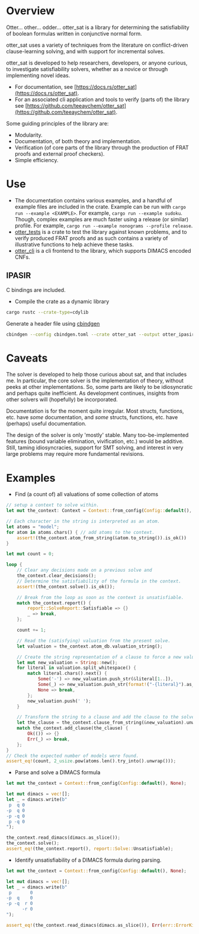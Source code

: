 # Overview

Otter… other… odder… otter_sat is a library for determining the satisfiability of boolean formulas written in conjunctive normal form.

otter_sat uses a variety of techniques from the literature on conflict-driven clause-learning solving, and with support for incremental solves.

otter_sat is developed to help researchers, developers, or anyone curious, to investigate satisfiability solvers, whether as a novice or through implementing novel ideas.

- For documentation, see [https://docs.rs/otter_sat](https://docs.rs/otter_sat).
- For an associated cli application and tools to verify (parts of) the library see [https://github.com/teeaychem/otter_sat](https://github.com/teeaychem/otter_sat).

Some guiding principles of the library are:
- Modularity.
- Documentation, of both theory and implementation.
- Verification (of core parts of the library through the production of FRAT proofs and external proof checkers).
- Simple efficiency.

# Use

- The documentation contains various examples, and a handful of example files are included in the crate.
  Example can be run with `cargo run --example <EXAMPLE>`.
  For example, `cargo run --example sudoku`.
  Though, complex examples are much faster using a release (or similar) profile.
  For example, `cargo run --example nonograms --profile release`.
- [otter_tests](https://github.com/teeaychem/otter_sat/tree/main/otter_tests) is a crate to test the library against known problems, and to verify produced FRAT proofs and as such contains a variety of illustrative functions to help achieve these tasks.
- [otter_cli](https://github.com/teeaychem/otter_sat/tree/main/otter_cli) is a cli frontend to the library, which supports DIMACS encoded CNFs.

## IPASIR

C bindings are included.

- Compile the crate as a dynamic library

```sh
cargo rustc --crate-type=cdylib
```

Generate a header file using [cbindgen](https://github.com/mozilla/cbindgen)

```sh
cbindgen --config cbindgen.toml --crate otter_sat --output otter_ipasir.h
```

# Caveats

The solver is developed to help those curious about sat, and that includes me.
In particular, the core solver is the implementation of theory, without peeks at other implementations.
So, some parts are likely to be idiosyncratic and perhaps quite inefficient.
As development continues, insights from other solvers will (hopefully) be incorporated.

Documentation is for the moment quite irregular.
Most structs, functions, etc. have *some* documentation, and *some* structs, functions, etc. have (perhaps) useful documentation.

The design of the solver is only 'mostly' stable.
Many too-be-implemented features (bound variable elimination, vivification, etc.) would be additive.
Still, taming idiosyncracies, support for SMT solving, and interest in very large problems may require more fundamental revisions.

# Examples

- Find (a count of) all valuations of some collection of atoms

``` rust
// setup a context to solve within.
let mut the_context: Context = Context::from_config(Config::default(), None);

// Each character in the string is interpreted as an atom.
let atoms = "model";
for atom in atoms.chars() { // add atoms to the context.
    assert!(the_context.atom_from_string(&atom.to_string()).is_ok())
}

let mut count = 0;

loop {
    // Clear any decisions made on a previous solve and
    the_context.clear_decisions();
    // Determine the satisfiability of the formula in the context.
    assert!(the_context.solve().is_ok());

    // Break from the loop as soon as the context is unsatisfiable.
    match the_context.report() {
        report::SolveReport::Satisfiable => {}
        _ => break,
    };

    count += 1;

    // Read the (satisfying) valuation from the present solve.
    let valuation = the_context.atom_db.valuation_string();

    // Create the string representation of a clause to force a new valuation.
    let mut new_valuation = String::new();
    for literal in valuation.split_whitespace() {
        match literal.chars().next() {
            Some('-') => new_valuation.push_str(&literal[1..]),
            Some(_) => new_valuation.push_str(format!("-{literal}").as_str()),
            None => break,
        };
        new_valuation.push(' ');
    }

    // Transform the string to a clause and add the clause to the solve.
    let the_clause = the_context.clause_from_string(&new_valuation).unwrap();
    match the_context.add_clause(the_clause) {
        Ok(()) => {}
        Err(_) => break,
    };
}
// Check the expected number of models were found.
assert_eq!(count, 2_usize.pow(atoms.len().try_into().unwrap()));
```

- Parse and solve a DIMACS formula

``` rust
let mut the_context = Context::from_config(Config::default(), None);

let mut dimacs = vec![];
let _ = dimacs.write(b"
 p  q 0
-p  q 0
-p -q 0
 p -q 0
");

the_context.read_dimacs(dimacs.as_slice());
the_context.solve();
assert_eq!(the_context.report(), report::Solve::Unsatisfiable);
```

- Identify unsatisfiability of a DIMACS formula during parsing.

``` rust
let mut the_context = Context::from_config(Config::default(), None);

let mut dimacs = vec![];
let _ = dimacs.write(b"
 p       0
-p  q    0
-p -q  r 0
      -r 0
");

assert_eq!(the_context.read_dimacs(dimacs.as_slice()), Err(err::ErrorKind::Build(err::BuildErrorKind::Unsatisfiable)));
```

